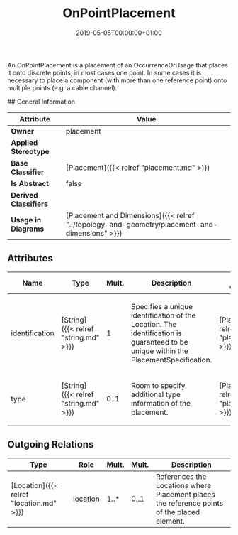 ﻿---
title: OnPointPlacement
toc: false
type: specs
date: "2019-05-05T00:00:00+01:00"
draft: false
menu_name: vec120

# Prev/next pager order (if `docs_section_pager` enabled in `params.toml`)
weight: 
---
<html><body><p>An OnPointPlacement is a placement of an OccurrenceOrUsage that places it onto discrete points, in most cases one point. In some cases it is necessary to place a component (with more than one reference point) onto multiple points (e.g. a cable channel).  </p></body></html>
## General Information

| Attribute               | Value |
|-------------------------|-------|
| **Owner**               | placement |
| **Applied Stereotype**  |   |
| **Base Classifier**     | [Placement]({{< relref "placement.md" >}})<br/>  |
| **Is Abstract**         | false |
| **Derived Classifiers** |   |
| **Usage in Diagrams**   | [Placement and Dimensions]({{< relref "../topology-and-geometry/placement-and-dimensions" >}})<br/>  |

## Attributes
|  Name  |  Type  |  Mult.  |  Description  |  Owning Classifier  |
|--------|--------|---------|---------------|--------------|
|identification | [String]({{< relref "string.md" >}}) | 1 | <html>   <head>     </head>   <body>     <p> Specifies a unique identification of the Location. The identification is guaranteed to be unique within the PlacementSpecification.      </p>    </body> </html>  | [Placement]({{< relref "placement.md" >}}) |
|type | [String]({{< relref "string.md" >}}) | 0..1 | <html><body><p>Room to specify additional type information of the placement. </p></body></html> | [Placement]({{< relref "placement.md" >}}) |

## Outgoing Relations
|    Type  |   Role   |   Mult.   |   Mult.   |   Description   |
|----------|----------|-----------|-----------|-----------------|
| [Location]({{< relref "location.md" >}}) | location | 1..* | 0..1 | References the Locations where Placement places the reference points of the placed element.   |
